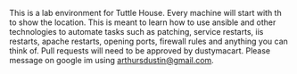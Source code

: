 This is a lab environment for Tuttle House. Every machine will start with th to show the location.
This is meant to learn how to use ansible and other technologies to automate tasks such as
patching, service restarts, iis restarts, apache restarts, opening ports, firewall rules 
and anything you can think of. Pull requests will need to be approved by dustymacart.
Please message on google im using arthursdustin@gmail.com.